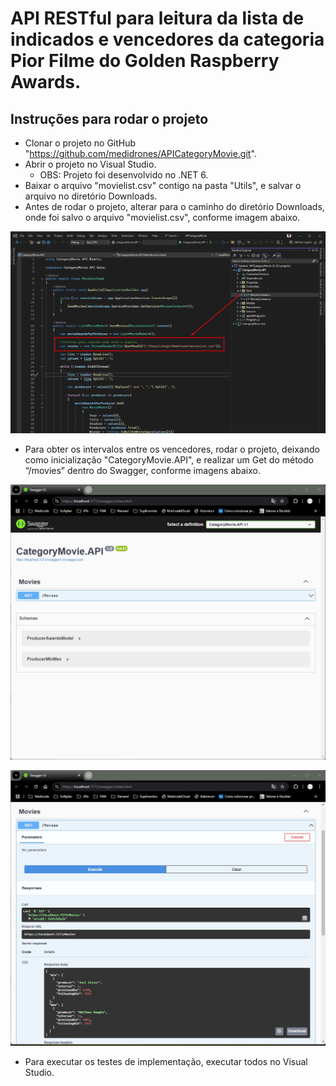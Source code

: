 # API RESTful para leitura da lista de indicados e vencedores da categoria Pior Filme do Golden Raspberry Awards.

## Instruções para rodar o projeto

- Clonar o projeto no GitHub "https://github.com/medidrones/APICategoryMovie.git".
- Abrir o projeto no Visual Studio. 
  - OBS: Projeto foi desenvolvido no .NET 6.
- Baixar o arquivo "movielist.csv" contigo na pasta "Utils", e salvar o arquivo no diretório Downloads.
- Antes de rodar o projeto, alterar para o caminho do diretório Downloads, onde foi salvo o arquivo "movielist.csv", conforme imagem abaixo.

![Tech skills](Utils/CaminhoArquivoCsv.jpg)

- Para obter os intervalos entre os vencedores, rodar o projeto, deixando como inicialização "CategoryMovie.API", e realizar um Get do método “/movies” dentro do Swagger, conforme imagens abaixo.

![Tech skills](Utils/Swagger01.jpg)

![Tech skills](Utils/Swagger02.jpg)

- Para executar os testes de implementação, executar todos no Visual Studio.